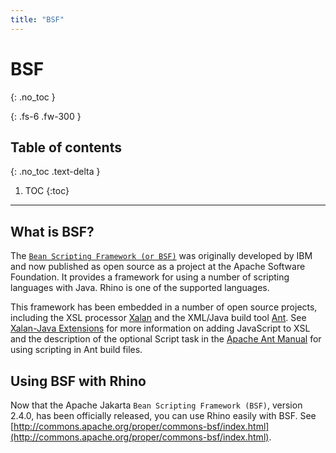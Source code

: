 ```yaml
---
title: "BSF"
---
```

# BSF
{: .no_toc }

{: .fs-6 .fw-300 }

## Table of contents
{: .no_toc .text-delta }

1. TOC
{:toc}

---
## What is BSF?

The [`Bean Scripting Framework (or BSF)`](http://commons.apache.org/proper/commons-bsf/) was originally developed by IBM and now published as open source as a project at the Apache Software Foundation. It provides a framework for using a number of scripting languages with Java. Rhino is one of the supported languages.

This framework has been embedded in a number of open source projects, including the XSL processor [Xalan](http://xml.apache.org/xalan-j/) and the XML/Java build tool [Ant](http://ant.apache.org/). See [Xalan-Java Extensions](http://xml.apache.org/xalan-j/extensions.html) for more information on adding JavaScript to XSL and the description of the optional Script task in the [Apache Ant Manual](http://ant.apache.org/manual/) for using scripting in Ant build files.

## Using BSF with Rhino

Now that the Apache Jakarta `Bean Scripting Framework (BSF)`, version 2.4.0, has been officially released, you can use Rhino easily with BSF. See [http://commons.apache.org/proper/commons-bsf/index.html](http://commons.apache.org/proper/commons-bsf/index.html).